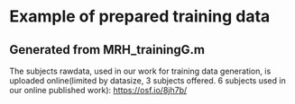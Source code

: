 # Example of prepared training data
## Generated from MRH_trainingG.m
The subjects rawdata, used in our work for training data generation, is uploaded online(limited by datasize, 3 subjects offered. 6 subjects used in our online published work):
https://osf.io/8jh7b/
